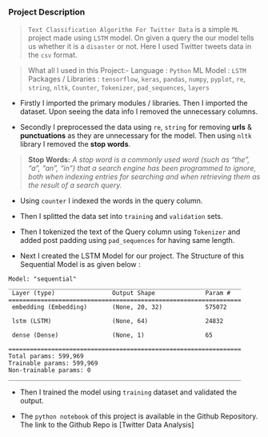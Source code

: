 ### Project Description

> `Text Classification Algorithm For Twitter Data` is a simple `ML` project made using `LSTM` model. On given a query the our model tells us whether it is a `disaster` or not. Here I used Twitter tweets data in the `csv` format. 

> What all I used in this Project:-
> Language : `Python`
> ML Model : `LSTM`
> Packages / Libraries : `tensorflow`, `keras`, `pandas`, `numpy`, `pyplot`, `re`, `string`, `nltk`, `Counter`, `Tokenizer`, `pad_sequences`, `layers`


+ Firstly I imported the primary modules / libraries. Then I imported the dataset. Upon seeing the data info I removed the unnecessary columns.

+ Secondly I preprocessed the data using `re`, `string` for removing **urls** & **punctuations** as they are unnecessary for the model. Then using `nltk` library I removed the **stop words**.

> **Stop Words:** *A stop word is a commonly used word (such as “the”, “a”, “an”, “in”) that a search engine has been programmed to ignore, both when indexing entries for searching and when retrieving them as the result of a search query.*

+ Using `counter` I indexed the words in the query column.

+ Then I splitted the data set into `training`  and `validation` sets. 

+ Then I tokenized the text of the Query column using `Tokenizer` and added post padding using `pad_sequences` for having same length.

+ Next I created the LSTM Model for our project. The Structure of this Sequential Model is as given below :

```
Model: "sequential"
_________________________________________________________________
 Layer (type)                Output Shape              Param #   
=================================================================
 embedding (Embedding)       (None, 20, 32)            575072    
                                                                 
 lstm (LSTM)                 (None, 64)                24832     
                                                                 
 dense (Dense)               (None, 1)                 65        
                                                                 
=================================================================
Total params: 599,969
Trainable params: 599,969
Non-trainable params: 0
_________________________________________________________________
```

+ Then I trained the model using `training` dataset and validated the output.

+ The `python notebook` of this project is available in the Github Repository. The link to the Github Repo is [Twitter Data Analysis]
